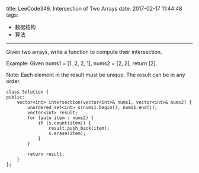title: LeeCode349. Intersection of Two Arrays
date: 2017-02-17 11:44:48
tags:
- 数据结构
- 算法
---

Given two arrays, write a function to compute their intersection.

Example:
Given nums1 = [1, 2, 2, 1], nums2 = [2, 2], return [2].

Note:
Each element in the result must be unique.
The result can be in any order.

```
class Solution {
public:
    vector<int> intersection(vector<int>& nums1, vector<int>& nums2) {
        unordered_set<int> s(nums1.begin(), nums1.end());
        vector<int> result;
        for (auto item : nums2) {
            if (s.count(item)) {
                result.push_back(item);
                s.erase(item);
            }
        }
        
        return result;
    }
};
```
